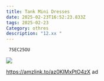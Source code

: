 ```yaml
---
title: Tank Mini Dresses
date: 2025-02-23T16:52:23.833Z
tags: 2025-02-23
Category: othres
description: "12.xx "
---
```

<pre class="language-javascript"><code
class="language-javascript"> 7SEC25OU </code></pre> 

<!--StartFragment-->

![](https://m.media-amazon.com/images/I/71Y+nMdtTCL._AC_SY741_.jpg)

https://amzlink.to/az0KlMxPtO4zX  ad